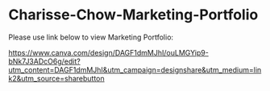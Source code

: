 # Charisse-Chow-Marketing-Portfolio

Please use link below to view Marketing Portfolio:

https://www.canva.com/design/DAGF1dmMJhI/ouLMGYip9-bNk7J3ADcO6g/edit?utm_content=DAGF1dmMJhI&utm_campaign=designshare&utm_medium=link2&utm_source=sharebutton

